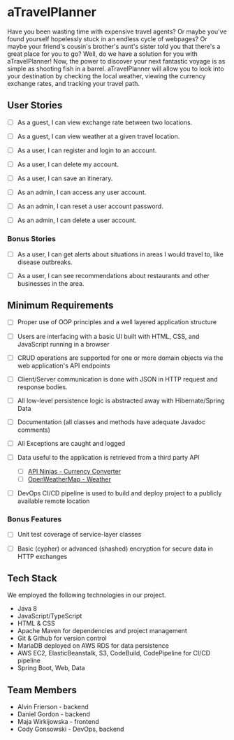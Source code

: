 # aTravelPlanner
Have you been wasting time with expensive travel agents? Or maybe you've found yourself hopelessly stuck in an endless cycle of webpages? Or maybe your friend's cousin's brother's aunt's sister told you that there's a great place for you to go? Well, do we have a solution for you with aTravelPlanner! Now, the power to discover your next fantastic voyage is as simple as shooting fish in a barrel. aTravelPlanner will allow you to look into your destination by checking the local weather, viewing the currency exchange rates, and tracking your travel path.


## User Stories
  - [ ] As a guest, I can view exchange rate between two locations.
  - [ ] As a guest, I can view weather at a given travel location.
  - [ ] As a user, I can register and login to an account.
  - [ ] As a user, I can delete my account.
  - [ ] As a user, I can save an itinerary.
  - [ ] As an admin, I can access any user account.
  - [ ] As an admin, I can reset a user account password.
  - [ ] As an admin, I can delete a user account.


### Bonus Stories
  - [ ] As a user, I can get alerts about situations in areas I would travel to, like disease outbreaks.
  - [ ] As a user, I can see recommendations about restaurants and other businesses in the area.


## Minimum Requirements
  - [ ] Proper use of OOP principles and a well layered application structure
  - [ ] Users are interfacing with a basic UI built with HTML, CSS, and JavaScript running in a browser
  - [ ] CRUD operations are supported for one or more domain objects via the web application's API endpoints
  - [ ] Client/Server communication is done with JSON in HTTP request and response bodies.
  - [ ] All low-level persistence logic is abstracted away with Hibernate/Spring Data
  - [ ] Documentation (all classes and methods have adequate Javadoc comments)
  - [ ] All Exceptions are caught and logged
  - [ ] Data useful to the application is retrieved from a third party API
    - [ ] [API Ninjas - Currency Converter](https://api-ninjas.com/api/convertcurrency)
    - [ ] [OpenWeatherMap - Weather](https://openweathermap.org/)
  - [ ] DevOps CI/CD pipeline is used to build and deploy project to a publicly available remote location


### Bonus Features
  - [ ] Unit test coverage of service-layer classes
  - [ ] Basic (cypher) or advanced (shashed) encryption for secure data in HTTP exchanges


## Tech Stack
We employed the following technologies in our project.
  - Java 8
  - JavaScript/TypeScript
  - HTML & CSS
  - Apache Maven for dependencies and project management
  - Git & Github for version control
  - MariaDB deployed on AWS RDS for data persistence
  - AWS EC2, ElasticBeanstalk, S3, CodeBuild, CodePipeline for CI/CD pipeline
  - Spring Boot, Web, Data


## Team Members
  - Alvin Frierson - backend
  - Daniel Gordon - backend
  - Maja Wirkijowska - frontend
  - Cody Gonsowski - DevOps, backend
